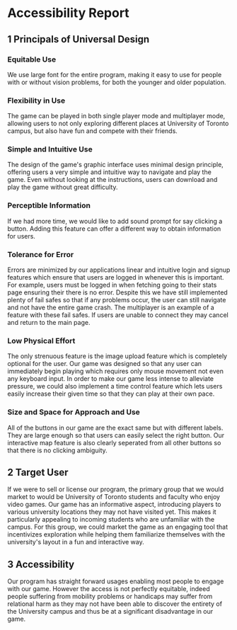# Accessibility Report


## 1 Principals of Universal Design

### Equitable Use

We use large font for the entire program, making it easy to use for people with or without vision problems,
for both the younger and older population.

### Flexibility in Use

The game can be played in both single player mode and multiplayer mode,
allowing users to not only exploring different places at University of Toronto  campus,
but also have fun and compete with their friends.

### Simple and Intuitive Use

The design of the game's graphic interface uses minimal design principle, offering users a very simple
and intuitive way to navigate and play the game. Even without looking at the instructions, users can
download and play the game without great difficulty.

### Perceptible Information

If we had more time, we would like to add sound prompt for say clicking a button. Adding this feature can offer a different way to
obtain information for users.

### Tolerance for Error

Errors are minimized by our applications linear and intuitive login and signup features which ensure that users are logged in whenever this is important.
For example, users must be logged in when fetching going to their stats page ensuring their there is no error.
Despite this we have still implemented plenty of fail safes so that if any problems occur, the user can still navigate and not have the entire game crash.
The multiplayer is an example of a feature with these fail safes. If users are unable to connect they may cancel and return to the main page.

### Low Physical Effort

The only strenuous feature is the image upload feature which is completely optional for the user. Our game was designed so that any user can immediately begin playing which requires only mouse movement not even any keyboard input.
In order to make our game less intense to alleviate pressure, we could also implement a time control feature which lets users easily increase their given time so that they can play at their own pace.

### Size and Space for Approach and Use

All of the buttons in our game are the exact same but with different labels. They are large enough so that users can easily select the right button.
Our interactive map feature is also clearly seperated from all other buttons so that there is no clicking ambiguity.

## 2 Target User
 
If we were to sell or license our program, the primary group that we would market to would be University of Toronto students and faculty who enjoy video games. Our game has an informative aspect, introducing players to various university locations they may not have visited yet. This makes it particularly appealing to incoming students who are unfamiliar with the campus. For this group, we could market the game as an engaging tool that incentivizes exploration while helping them familiarize themselves with the university's layout in a fun and interactive way.

## 3 Accessibility

Our program has straight forward usages enabling most people to engage with our game. However the access is not perfectly equitable, indeed people suffering from mobility problems or handicaps may suffer from relational harm as they may not have been able to discover the entirety of the University campus and thus be at a significant disadvantage in our game.
